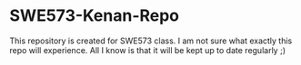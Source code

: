 # SWE573-Kenan-Repo
This repository is created for SWE573 class.
I am not sure what exactly this repo will experience. All I know is that it will be kept up to date regularly ;)
